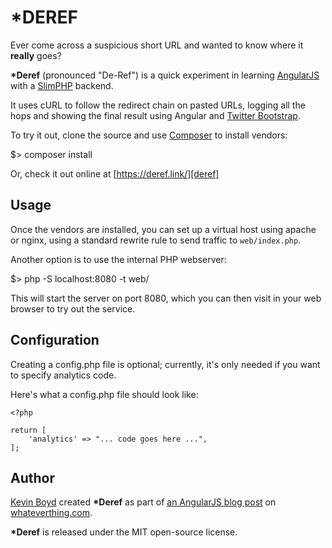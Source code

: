 \*DEREF
=======

Ever come across a suspicious short URL and wanted to know where it **really** goes?

**\*Deref** (pronounced "De-Ref") is a quick experiment in learning [AngularJS][angular] with a [SlimPHP][slim] backend.

It uses cURL to follow the redirect chain on pasted URLs, logging all the hops
and showing the final result using Angular and [Twitter Bootstrap][bootstrap].

To try it out, clone the source and use [Composer][composer] to install vendors:

$> composer install

Or, check it out online at [https://deref.link/][deref]

Usage
-----

Once the vendors are installed, you can set up a virtual host using apache or nginx,
using a standard rewrite rule to send traffic to ```web/index.php```.

Another option is to use the internal PHP webserver:

$> php -S localhost:8080 -t web/

This will start the server on port 8080, which you can then visit in your web browser
to try out the service.

Configuration
-------------

Creating a config.php file is optional; currently, it's only needed if you want to specify analytics code.

Here's what a config.php file should look like:

    <?php
    
    return [
        'analytics' => "... code goes here ...",
    ];

Author
------

[Kevin Boyd][@beryllium9] created **\*Deref** as part of [an AngularJS blog post][blogpost] on [whateverthing.com][whateverthing].

**\*Deref** is released under the MIT open-source license.

[angular]:       https://angularjs.org/
[silex]:         http://silex.sensiolabs.org/
[bootstrap]:     http://getbootstrap.com/
[composer]:      https://getcomposer.org/
[deref]:         https://deref.link/
[whateverthing]: https://whateverthing.com/
[blogpost]:      https://whateverthing.com/blog/2014/12/07/angularjs-and-silex/
[@beryllium9]:   https://twitter.com/beryllium9
[slim]:          https://www.slimframework.com/